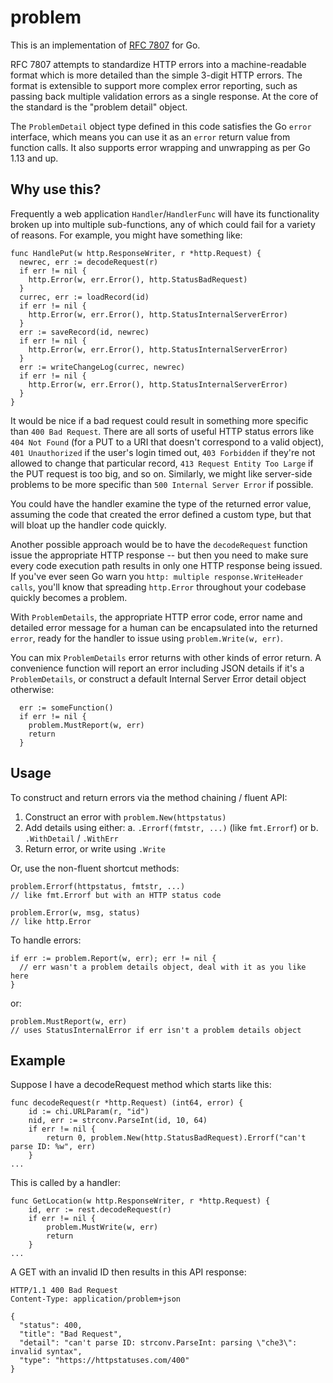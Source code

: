
# problem

This is an implementation of [RFC 7807](https://tools.ietf.org/html/rfc7807) for Go.

RFC 7807 attempts to standardize HTTP errors into a machine-readable format 
which is more detailed than the simple 3-digit HTTP errors. The format is extensible to 
support more complex error reporting, such as passing back multiple validation 
errors as a single response. At the core of the standard is the "problem detail" object.

The `ProblemDetail` object type defined in this code satisfies the Go `error` interface, which
means you can use it as an `error` return value from function calls. It also supports error
wrapping and unwrapping as per Go 1.13 and up.

## Why use this?

Frequently a web application `Handler`/`HandlerFunc` will have its functionality broken 
up into multiple sub-functions, any of which could fail for a variety of reasons. For example, you 
might have something like:

```
func HandlePut(w http.ResponseWriter, r *http.Request) {
  newrec, err := decodeRequest(r)
  if err != nil {
    http.Error(w, err.Error(), http.StatusBadRequest)
  }
  currec, err := loadRecord(id)
  if err != nil {
    http.Error(w, err.Error(), http.StatusInternalServerError)
  }
  err := saveRecord(id, newrec)
  if err != nil {
    http.Error(w, err.Error(), http.StatusInternalServerError)
  }
  err := writeChangeLog(currec, newrec)
  if err != nil {
    http.Error(w, err.Error(), http.StatusInternalServerError)
  }
}
```

It would be nice if a bad request could result in something more specific than `400 Bad Request`.
There are all sorts of useful HTTP status errors like `404 Not Found` (for a PUT to a URI that doesn't
correspond to a valid object), `401 Unauthorized` if the user's login timed out, `403 Forbidden` if they're not allowed 
to change that particular record, `413 Request Entity Too Large` if the PUT request is too big, and so on.
Similarly, we might like server-side problems to be more specific than `500 Internal Server Error` if possible.

You could have the handler examine the type of the returned error value, assuming the code that created the error defined
a custom type, but that will bloat up the handler code quickly.

Another possible approach would be to have the `decodeRequest` function issue the appropriate HTTP response -- but then you 
need to make sure every code execution path results in only one HTTP response being issued. If you've ever seen Go 
warn you `http: multiple response.WriteHeader calls`, you'll know that spreading `http.Error` throughout your codebase quickly
becomes a problem. 

With `ProblemDetails`, the appropriate HTTP error code, error name and detailed error message for a human can be encapsulated into the 
returned `error`, ready for the handler to issue using `problem.Write(w, err)`.

You can mix `ProblemDetails` error returns with other kinds of error return. A convenience function will report 
an error including JSON details if it's a `ProblemDetails`, or construct a default Internal Server Error detail object otherwise:

```
  err := someFunction()
  if err != nil {
    problem.MustReport(w, err)
    return
  }
```

## Usage

To construct and return errors via the method chaining / fluent API:
 
  1. Construct an error with `problem.New(httpstatus)`
  2. Add details using either:
     a. `.Errorf(fmtstr, ...)` (like `fmt.Errorf`) or
     b. `.WithDetail` / `.WithErr`
  3. Return error, or write using `.Write`

Or, use the non-fluent shortcut methods:

```
problem.Errorf(httpstatus, fmtstr, ...) 
// like fmt.Errorf but with an HTTP status code

problem.Error(w, msg, status)
// like http.Error
```

To handle errors:

``` 
if err := problem.Report(w, err); err != nil {
  // err wasn't a problem details object, deal with it as you like here
}
```

or:

```
problem.MustReport(w, err)
// uses StatusInternalError if err isn't a problem details object
```

## Example

Suppose I have a decodeRequest method which starts like this:

```
func decodeRequest(r *http.Request) (int64, error) {
	id := chi.URLParam(r, "id")
	nid, err := strconv.ParseInt(id, 10, 64)
	if err != nil {
		return 0, problem.New(http.StatusBadRequest).Errorf("can't parse ID: %w", err)
	}
...
```

This is called by a handler:

```
func GetLocation(w http.ResponseWriter, r *http.Request) {
	id, err := rest.decodeRequest(r)
	if err != nil {
		problem.MustWrite(w, err)
		return
	}
...
```

A GET with an invalid ID then results in this API response:

```
HTTP/1.1 400 Bad Request
Content-Type: application/problem+json

{
  "status": 400,
  "title": "Bad Request",
  "detail": "can't parse ID: strconv.ParseInt: parsing \"che3\": invalid syntax",
  "type": "https://httpstatuses.com/400"
}
```

